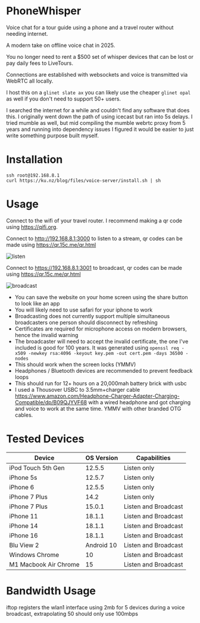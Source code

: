 # PhoneWhisper
Voice chat for a tour guide using a phone and a travel router without needing internet.

A modern take on offline voice chat in 2025.

You no longer need to rent a $500 set of whisper devices that can be lost or pay daily fees to LiveTours.

Connections are established with websockets and voice is transmitted via WebRTC all locally.

I host this on a `glinet slate ax` you can likely use the cheaper `glinet opal` as well if you don't need to support 50+ users.

I searched the internet for a while and couldn't find any software that does this. I originally went down the path of using icecast but ran into 5s delays. I tried mumble as well, but mid compiling the mumble webrtc proxy from 5 years and running into dependency issues I figured it would be easier to just write something purpose built myself.

# Installation

```
ssh root@192.168.8.1
curl https://ku.nz/blog/files/voice-server/install.sh | sh
```

# Usage
Connect to the wifi of your travel router. I recommend making a qr code using https://qifi.org.

Connect to http://192.168.8.1:3000 to listen to a stream, qr codes can be made using https://qr.15c.me/qr.html

![listen](https://github.com/user-attachments/assets/ff8ea596-4f23-4b58-be04-8627b151dc41)


Connect to https://192.168.8.1:3001 to broadcast, qr codes can be made using https://qr.15c.me/qr.html

![broadcast](https://github.com/user-attachments/assets/e0fc41ab-1da0-40a3-888b-e165d10d25fb)

- You can save the website on your home screen using the share button to look like an app
- You will likely need to use safari for your iphone to work
- Broadcasting does not currently support multiple simultaneous broadcasters one person should disconnect by refreshing
- Certificates are required for microphone access on modern browsers, hence the invalid warning
- The broadcaster will need to accept the invalid certificate, the one I've included is good for 100 years. It was generated using `openssl req -x509 -newkey rsa:4096 -keyout key.pem -out cert.pem -days 36500 -nodes`
- This should work when the screen locks (YMMV)
- Headphones / Bluetooth devices are recommended to prevent feedback loops
- This should run for 12+ hours on a 20,000mah battery brick with usbc
- I used a Thousover USBC to 3.5mm+charger cable https://www.amazon.com/Headphone-Charger-Adapter-Charging-Compatible/dp/B09QJYVF68 with a wired headphone and got charging and voice to work at the same time. YMMV with other branded OTG cables.
  
# Tested Devices

| Device              | OS Version | Capabilities       |
|---------------------|------------|--------------------|
| iPod Touch 5th Gen  | 12.5.5     | Listen only        |
| iPhone 5s           | 12.5.7     | Listen only        |
| iPhone 6            | 12.5.5     | Listen only        |
| iPhone 7 Plus       | 14.2       | Listen only        |
| iPhone 7 Plus       | 15.0.1     | Listen and Broadcast |
| iPhone 11           | 18.1.1     | Listen and Broadcast |
| iPhone 14           | 18.1.1     | Listen and Broadcast |
| iPhone 16           | 18.1.1     | Listen and Broadcast |
| Blu View 2          | Android 10 | Listen and Broadcast |
| Windows Chrome      | 10         | Listen and Broadcast |
| M1 Macbook Air Chrome     | 15         | Listen and Broadcast |

# Bandwidth Usage
iftop registers the wlan1 interface using 2mb for 5 devices during a voice broadcast, extrapolating 50 should only use 100mbps
